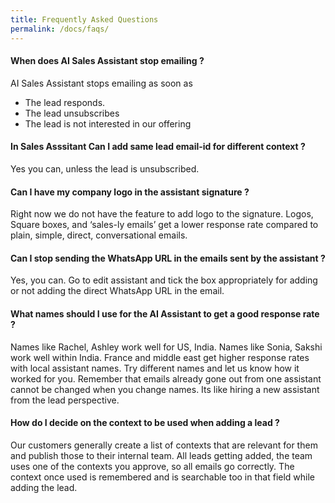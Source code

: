 ```yaml
---
title: Frequently Asked Questions
permalink: /docs/faqs/
---
```


#### When does AI Sales Assistant stop emailing ?
AI Sales Assistant stops emailing as soon as 
- The lead responds.
- The lead unsubscribes
- The lead is not interested in our offering

#### In Sales Asssitant Can I add same lead email-id for different context ? 
Yes you can, unless the lead is unsubscribed.

#### Can I have my company logo in the assistant signature ?
Right now we do not have the feature to add logo to the signature. Logos, Square boxes, and ‘sales-ly emails’ get a lower response rate compared to plain, simple, direct, conversational emails. 

#### Can I stop sending the WhatsApp URL in the emails sent by the assistant ?
Yes, you can. Go to edit assistant and tick the box appropriately for adding or not adding the direct WhatsApp URL in the email.

#### What names should I use for the AI Assistant to get a good response rate ?
Names like Rachel, Ashley work well for US, India. Names like Sonia, Sakshi work well within India. France and middle east get higher response rates with local assistant names. Try different  names and let us know how it worked for you. Remember that emails already gone out from one assistant cannot be changed when you change names. Its like hiring a new assistant from the lead perspective.

#### How do I decide on the context to be used when adding a lead ? 
Our customers generally create a list of contexts that are relevant for them and publish those to their internal team. All leads getting added, the team uses one of the contexts you approve, so all emails go correctly. The context once used is remembered and is searchable too in that field while adding the lead.